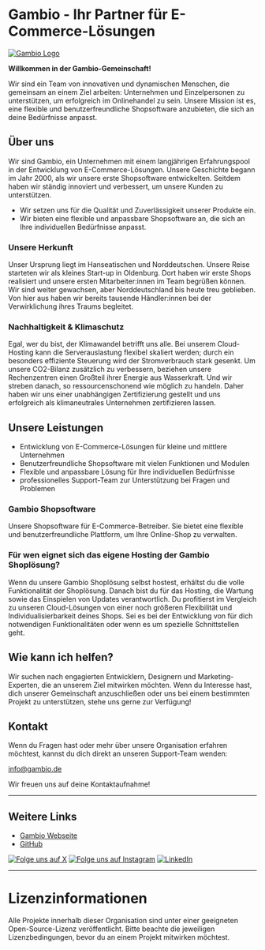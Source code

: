 # Gambio - Ihr Partner für E-Commerce-Lösungen

[![Gambio Logo](https://www.gambio.de/information/eigenes-hosting/img/gambio-logo.png)](https://www.gambio.de)

**Willkommen in der Gambio-Gemeinschaft!**

Wir sind ein Team von innovativen und dynamischen Menschen, die gemeinsam an einem Ziel arbeiten: Unternehmen und Einzelpersonen zu unterstützen, um erfolgreich im Onlinehandel zu sein. Unsere Mission ist es, eine flexible und benutzerfreundliche Shopsoftware anzubieten, die sich an deine Bedürfnisse anpasst.

## Über uns

Wir sind Gambio, ein Unternehmen mit einem langjährigen Erfahrungspool in der Entwicklung von E-Commerce-Lösungen. Unsere Geschichte begann im Jahr 2000, als wir unsere erste Shopsoftware entwickelten. Seitdem haben wir ständig innoviert und verbessert, um unsere Kunden zu unterstützen.

* Wir setzen uns für die Qualität und Zuverlässigkeit unserer Produkte ein.
* Wir bieten eine flexible und anpassbare Shopsoftware an, die sich an Ihre individuellen Bedürfnisse anpasst.

### Unsere Herkunft

Unser Ursprung liegt im Hanseatischen und Norddeutschen. Unsere Reise starteten wir als kleines Start-up in Oldenburg. Dort haben wir erste Shops realisiert und unsere ersten Mitarbeiter:innen im Team begrüßen können. Wir sind weiter gewachsen, aber Norddeutschland bis heute treu geblieben. Von hier aus haben wir bereits tausende Händler:innen bei der Verwirklichung ihres Traums begleitet.


### Nachhaltigkeit & Klimaschutz

Egal, wer du bist, der Klimawandel betrifft uns alle. Bei unserem Cloud-Hosting kann die Serverauslastung flexibel skaliert werden; durch ein besonders effiziente Steuerung wird der Stromverbrauch stark gesenkt. Um unsere CO2-Bilanz zusätzlich zu verbessern, beziehen unsere Rechenzentren einen Großteil ihrer Energie aus Wasserkraft. Und wir streben danach, so ressourcenschonend wie möglich zu handeln. Daher haben wir uns einer unabhängigen Zertifizierung gestellt und uns erfolgreich als klimaneutrales Unternehmen zertifizieren lassen.


## Unsere Leistungen

* Entwicklung von E-Commerce-Lösungen für kleine und mittlere Unternehmen
* Benutzerfreundliche Shopsoftware mit vielen Funktionen und Modulen
* Flexible und anpassbare Lösung für Ihre individuellen Bedürfnisse
* professionelles Support-Team zur Unterstützung bei Fragen und Problemen

### Gambio Shopsoftware

Unsere Shopsoftware für E-Commerce-Betreiber. Sie bietet eine flexible und benutzerfreundliche Plattform, um Ihre Online-Shop zu verwalten.


### Für wen eignet sich das eigene Hosting der Gambio Shoplösung?

Wenn du unsere Gambio Shoplösung selbst hostest, erhältst du die volle Funktionalität der Shoplösung. Danach bist du für das Hosting, die Wartung sowie das Einspielen von Updates verantwortlich. Du profitierst im Vergleich zu unseren Cloud-Lösungen von einer noch größeren Flexibilität und Individualisierbarkeit deines Shops. Sei es bei der Entwicklung von für dich notwendigen Funktionalitäten oder wenn es um spezielle Schnittstellen geht.


## Wie kann ich helfen?

Wir suchen nach engagierten Entwicklern, Designern und Marketing-Experten, die an unserem Ziel mitwirken möchten. Wenn du Interesse hast, dich unserer Gemeinschaft anzuschließen oder uns bei einem bestimmten Projekt zu unterstützen, stehe uns gerne zur Verfügung!

## Kontakt

Wenn du Fragen hast oder mehr über unsere Organisation erfahren möchtest, kannst du dich direkt an unseren Support-Team wenden:

[info@gambio.de](mailto:info@gambio.de)

Wir freuen uns auf deine Kontaktaufnahme!

---

## Weitere Links

* [Gambio Webseite](https://www.gambio.de)
* [GitHub](https://github.com/gambio/gx)

[![Folge uns auf X](https://img.shields.io/twitter/follow/gambio?style=social&label=Follow)](https://x.com/gambio)
[![Folge uns auf Instagram](https://img.shields.io/badge/Instagram-%23E4405F.svg?logo=Instagram&logoColor=white)](https://instagram.com/gambio_shopsoftware)
[![LinkedIn](https://img.shields.io/badge/Linkedin-%230077B5.svg?logo=linkedin&logoColor=white)](https://www.linkedin.com/company/gambio-gmbh)


---

# Lizenzinformationen

Alle Projekte innerhalb dieser Organisation sind unter einer geeigneten Open-Source-Lizenz veröffentlicht. Bitte beachte die jeweiligen Lizenzbedingungen, bevor du an einem Projekt mitwirken möchtest.
